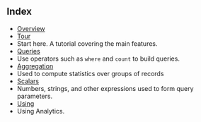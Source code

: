 
## Index

- [Overview](../articles/application-insights/app-analytics.md)
- [Tour](../articles/application-insights/app-analytics-tour.md)
 - Start here. A tutorial covering the main features.
- [Queries](../articles/application-insights/app-analytics-queries.md)
 - Use operators such as `where` and `count` to build queries.
- [Aggregation](../articles/application-insights/app-analytics-aggregations.md)
 - Used to compute statistics over groups of records
- [Scalars](../articles/application-insights/app-analytics-scalars.md)
 - Numbers, strings, and other expressions used to form query parameters.
- [Using](../articles/application-insights/app-analytics-using.md)
 - Using Analytics.


